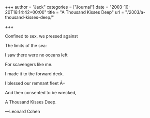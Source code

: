 +++
author = "Jack"
categories = ["Journal"]
date = "2003-10-20T16:14:42+00:00"
title = "A Thousand Kisses Deep"
url = "/2003/a-thousand-kisses-deep/"

+++

Confined to sex, we pressed against
  

  
The limits of the sea:
  

  
I saw there were no oceans left
  

  
For scavengers like me.
  

  
I made it to the forward deck.
  

  
I blessed our remnant fleet &#194;&#8211;
  

  
And then consented to be wrecked,
  

  
A Thousand Kisses Deep.

&#8212;Leonard Cohen